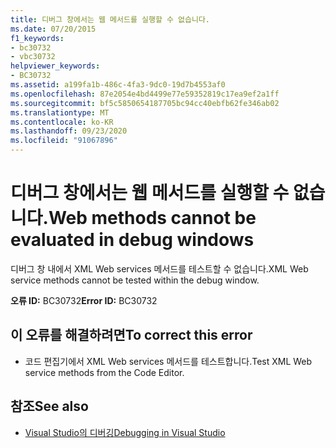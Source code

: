 ```yaml
---
title: 디버그 창에서는 웹 메서드를 실행할 수 없습니다.
ms.date: 07/20/2015
f1_keywords:
- bc30732
- vbc30732
helpviewer_keywords:
- BC30732
ms.assetid: a199fa1b-486c-4fa3-9dc0-19d7b4553af0
ms.openlocfilehash: 87e2054e4bd4499e77e59352819c17ea9ef2a1ff
ms.sourcegitcommit: bf5c5850654187705bc94cc40ebfb62fe346ab02
ms.translationtype: MT
ms.contentlocale: ko-KR
ms.lasthandoff: 09/23/2020
ms.locfileid: "91067896"
---
```

# <a name="web-methods-cannot-be-evaluated-in-debug-windows"></a><span data-ttu-id="49639-102">디버그 창에서는 웹 메서드를 실행할 수 없습니다.</span><span class="sxs-lookup"><span data-stu-id="49639-102">Web methods cannot be evaluated in debug windows</span></span>

<span data-ttu-id="49639-103">디버그 창 내에서 XML Web services 메서드를 테스트할 수 없습니다.</span><span class="sxs-lookup"><span data-stu-id="49639-103">XML Web service methods cannot be tested within the debug window.</span></span>  
  
 <span data-ttu-id="49639-104">**오류 ID:** BC30732</span><span class="sxs-lookup"><span data-stu-id="49639-104">**Error ID:** BC30732</span></span>  
  
## <a name="to-correct-this-error"></a><span data-ttu-id="49639-105">이 오류를 해결하려면</span><span class="sxs-lookup"><span data-stu-id="49639-105">To correct this error</span></span>  
  
- <span data-ttu-id="49639-106">코드 편집기에서 XML Web services 메서드를 테스트합니다.</span><span class="sxs-lookup"><span data-stu-id="49639-106">Test XML Web service methods from the Code Editor.</span></span>  
  
## <a name="see-also"></a><span data-ttu-id="49639-107">참조</span><span class="sxs-lookup"><span data-stu-id="49639-107">See also</span></span>

- [<span data-ttu-id="49639-108">Visual Studio의 디버깅</span><span class="sxs-lookup"><span data-stu-id="49639-108">Debugging in Visual Studio</span></span>](/visualstudio/debugger/debugger-feature-tour)

